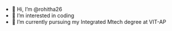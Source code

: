 - 👋 Hi, I’m @rohitha26
- 👀 I’m interested in coding
- 🌱 I’m currently pursuing my Integrated Mtech degree at VIT-AP


<!---
rohitha26/rohitha26 is a ✨ special ✨ repository because its `README.md` (this file) appears on your GitHub profile.
You can click the Preview link to take a look at your changes.
--->
